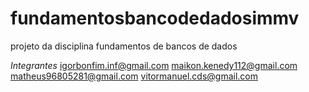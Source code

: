 # fundamentosbancodedadosimmv
projeto da disciplina fundamentos de bancos de dados

*Integrantes*
igorbonfim.inf@gmail.com
maikon.kenedy112@gmail.com
matheus96805281@gmail.com
vitormanuel.cds@gmail.com
